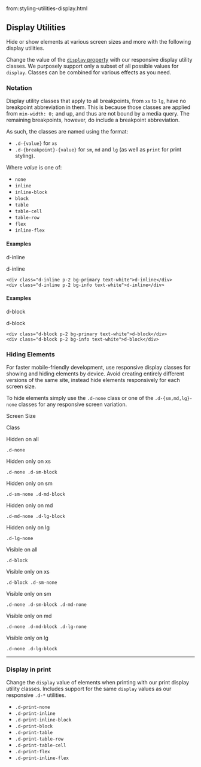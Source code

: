 # 
from:styling-utilities-display.html

Display Utilities
-----------------

Hide or show elements at various screen sizes and more with the following display utilities.

Change the value of the [`display` property](https://developer.mozilla.org/en-US/docs/Web/CSS/display) with our responsive display utility classes. We purposely support only a subset of all possible values for `display`. Classes can be combined for various effects as you need.

### Notation

Display utility classes that apply to all breakpoints, from `xs` to `lg`, have no breakpoint abbreviation in them. This is because those classes are applied from `min-width: 0;` and up, and thus are not bound by a media query. The remaining breakpoints, however, do include a breakpoint abbreviation.

As such, the classes are named using the format:

*   `.d-{value}` for `xs`
*   `.d-{breakpoint}-{value}` for `sm`, `md` and `lg` (as well as `print` for print styling).

Where _value_ is one of:

*   `none`
*   `inline`
*   `inline-block`
*   `block`
*   `table`
*   `table-cell`
*   `table-row`
*   `flex`
*   `inline-flex`

#### Examples

d-inline

d-inline

```
<div class="d-inline p-2 bg-primary text-white">d-inline</div>
<div class="d-inline p-2 bg-info text-white">d-inline</div>
```

#### Examples

d-block

d-block

```
<div class="d-block p-2 bg-primary text-white">d-block</div>
<div class="d-block p-2 bg-info text-white">d-block</div>
```

### Hiding Elements

For faster mobile-friendly development, use responsive display classes for showing and hiding elements by device. Avoid creating entirely different versions of the same site, instead hide elements responsively for each screen size.

To hide elements simply use the `.d-none` class or one of the `.d-{sm,md,lg}-none` classes for any responsive screen variation.

Screen Size

Class

Hidden on all

`.d-none`

Hidden only on xs

`.d-none .d-sm-block`

Hidden only on sm

`.d-sm-none .d-md-block`

Hidden only on md

`.d-md-none .d-lg-block`

Hidden only on lg

`.d-lg-none`

Visible on all

`.d-block`

Visible only on xs

`.d-block .d-sm-none`

Visible only on sm

`.d-none .d-sm-block .d-md-none`

Visible only on md

`.d-none .d-md-block .d-lg-none`

Visible only on lg

`.d-none .d-lg-block`

* * *

### Display in print

Change the `display` value of elements when printing with our print display utility classes. Includes support for the same `display` values as our responsive `.d-*` utilities.

*   `.d-print-none`
*   `.d-print-inline`
*   `.d-print-inline-block`
*   `.d-print-block`
*   `.d-print-table`
*   `.d-print-table-row`
*   `.d-print-table-cell`
*   `.d-print-flex`
*   `.d-print-inline-flex`